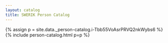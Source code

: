 ```yaml
---
layout: catalog
title: SWERIK Person Catalog
---
```

{% assign p = site.data._person-catalog.i-Tbb55VoAsrPRVQ2nkWybs6 %}
{% include person-catalog.html p=p %}


